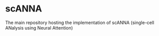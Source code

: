 # scANNA
The main repository hosting the implementation of scANNA (single-cell ANalysis using Neural Attention)
